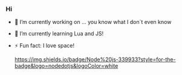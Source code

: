### Hi 

<!--
**Clipake/clipake** is a ✨ _special_ ✨ repository because its `README.md` (this file) appears on your GitHub profile.

Here are some ideas to get you started:
- 🌱 I’m currently learning ...
- 👯 I’m looking to collaborate on ...
- 🤔 I’m looking for help with ...
- 💬 Ask me about ...
- 📫 How to reach me: ...
- 😄 Pronouns: ...
- ⚡ Fun fact: ...
-->
- 🔭 I’m currently working on ... you know what I don´t even know
- 🌱 I’m currently learning Lua and JS!
- ⚡ Fun fact: I love space!

  https://img.shields.io/badge/Node%20js-339933?style=for-the-badge&logo=nodedotjs&logoColor=white

